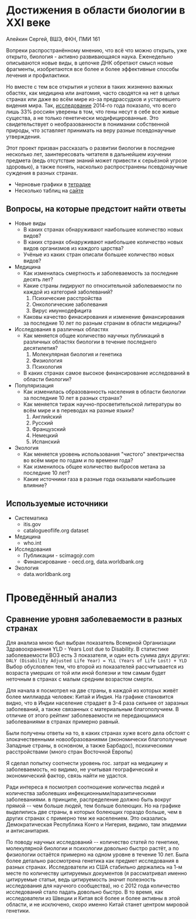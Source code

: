 # Достижения в области биологии в XXI веке
Алейкин Сергей, ВШЭ, ФКН, ПМИ 161

Вопреки распространённому мнению, что всё что можно открыть, уже открыто, биология - активно
развивающаяся наука. Еженедельно описываются новые виды, в цепочке ДНК обретают смысл новые
фрагменты, изобретаются все более и более эффективные способы лечения и профилактики.

Но вместе с
тем все открытия и успехи в таких жизненно важных обастях, как медицина или анатомия, часто сводятся
на нет в целых странах или даже во всём мире из-за предрассудков и устаревшего видения мира. Так,
[исследование](https://infogram.com/izmerenie_nauchnoi_gramotnosti_rossiyan_2014) 2014-го года показало,
что всего лишь 33% россиян уверены в том, что гены несут в себе все живые существа, а не только
генетически модифицированные. Это свидетельствует о необразованности в понимании собственной
природы, что зставляет принимать на веру разные псевдонаучные утверждения.

Этот проект призван рассказать о развитии биологии в последние несколько лет, заинтересовать
читателя в дальнейшем изучении предмета (ведь отсутствие знаний может привести к серьёзной угрозе
здоровью), а также понять, насколько распространены псевдонаучные суждения в разных странах.

* Черновые графики в [тетрадке](/data-crawling/who-data.ipynb)
* Несколько таблиц на [сайте](https://derrior.github.io/data-journalism)

## Вопросы, на которые предстоит найти ответы

* Новые виды
    * В каких странах обнаруживают наибольшее количество новых видов?
    * В каких странах обнаруживают наибольшее количество новых видов организмов из каждого царства?
    * Учёные из каких стран описали большее количество новых видов?
* Медицина
    * Как изменилась смертность и заболеваемость за последние десять лет?
    * Какие страны лидируют по относительной заболеваемости по каждой из категорий заболеваний?
        1. Психические расстройства
        2. Онкологические заболевания
        3. Вирус имуннодефицита
    * Каковы качество финасирования и изменение финансирования за последние 10 лет по разным
      странам в области медицины?
* Исследования в различных областях
    * Как меняется общее количество научных публикаций в различных областях биологии в течение последнего
      десятилетия?
        1. Молекулярная биология и генетика
        2. Физиология
        3. Психология
    * В каких странах самое высокое финансирование исследований в области биологии?
* Популяризация
    * Как изменилась образованность населения в области биологии за последние 10 лет в разных
      странах?
    * Как меняется тираж научно-просветительской литературы во всём мире и в переводах на разные
      языки?
        1. Английский
        2. Русский
        3. Французский
        4. Немецкий
        5. Испанский
* Экология
    * Как меняется уровень использования "чистого" электричества во всём мире по годам и по времени
      года?
    * Как изменилось общее количество выбросов метана за последние 10 лет?
    * Какие источники газа в разные года оказывали наибольшее влияние?


## Используемые источники

* Систематика
    * itis.gov
    * catalogueoflife.org dataset
* Медицина
    * who.int
* Исследования
    * Публикации - scimagojr.com
    * Финансирование - oecd.org, data.worldbank.org
* Экология
    * data.worldbank.org

# Проведённый анализ

## Сравнение уровня заболеваемости в разных странах

Для анализа мною был выбран показатель Всемрной Организации Здравоохранения YLD - Years Lost due to Disability. В статистике заболеваемости ВОЗ есть 3 показателя, и один есть сумма двух других: ```DALY (Disability Adjusted Life Year) = YLL (Years of Life Lost) + YLD ```
Выбор обусловлен тем, что второй из показателей рассчитывается из возраста умерших от той или иной болезни и тем самым будет неточным в странах с малым средним возрастом смерти.

Для начала я посмотрел на две страны, в каждой из которых живёт более миллиарда человек: Китай и Индия. На графике становится видно, что в Индии население страдает в 3-4 раза сильнее от заразных заболеваний, а также связанных с материальным благополучием. В отличие от этого рейтинг заболеваемости не передающимися заболеваниями в странах примерно равный.

Были получены ответы на то, в каких странах хуже всего дела обстоят с злокачественными новообразованиями (экономически благополучные Западные страны, в основном, а также Барбадос), психическими расстройствами (много стран Восточной Европы)

Я сделал попытку соотнести уровень гос. затрат на медицину и заболеваемость, но видимо, не учитывая географический и экономический фактор, связь найти не удастся.

Ради интереса я посмотрел соотношение количества людей и количества заболевших инфекционными/паразитическими заболеваниями. в принципе, распределение должно быть вокруг прямой -- чем больше людей, тем больше болеющих. Но на графике выделились две страны, в которых болеющих гораздо больше, чем в других странах с примерно тем же населением. Это оказались Демократическая Республика Конго и Нигерия, видимо, там эпидемии и антисанитария.

По поводу научных исследований -- количество статей по генетике, молекулярной биологии и психологии довольно быстро растёт, а по физиологии остаётся примерно на одном уровне в течение 10 лет. Была более детально рассмотрена генетика как предмет исследования в разных странах. Исследователи из США стабильно держались на 1-м месте по количеству цитируемых документов (я рассматривал именно цитируемые статьи, ведь цитируемость значит полезность исследования для научного сообщества), но с 2012 года количество исследований стало падать довольно быстро. В то время, как исследователи из Швеции и Китая всё более и более активны в этой области, и не исключено, скоро именно Китай станет центром мировой генетики.

